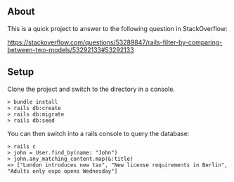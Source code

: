 ## About

This is a quick project to answer to the following question in StackOverflow:

https://stackoverflow.com/questions/53289847/rails-filter-by-comparing-between-two-models/53292133#53292133

## Setup

Clone the project and switch to the directory in a console.

```
> bundle install
> rails db:create
> rails db:migrate
> rails db:seed
```

You can then switch into a rails console to query the database:

```
> rails c
> john = User.find_by(name: "John")
> john.any_matching_content.map(&:title)
=> ["London introduces new tax", "New license requirements in Berlin", "Adults only expo opens Wednesday"]
```
